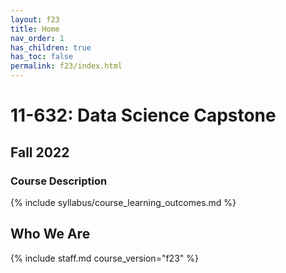 ```yaml
---
layout: f23
title: Home
nav_order: 1
has_children: true
has_toc: false
permalink: f23/index.html
---
```


# 11-632: Data Science Capstone

## Fall 2022

### Course Description

{% include syllabus/course_learning_outcomes.md %}

## Who We Are

{% include staff.md course_version="f23" %}